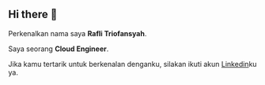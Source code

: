 ## Hi there 👋

Perkenalkan nama saya **Rafli Triofansyah**.<br>

Saya seorang **Cloud Engineer**.<br>

Jika kamu tertarik untuk berkenalan denganku, silakan ikuti akun [Linkedin](https://www.linkedin.com/in/rafli-triofansyah-359031322/)ku ya.
